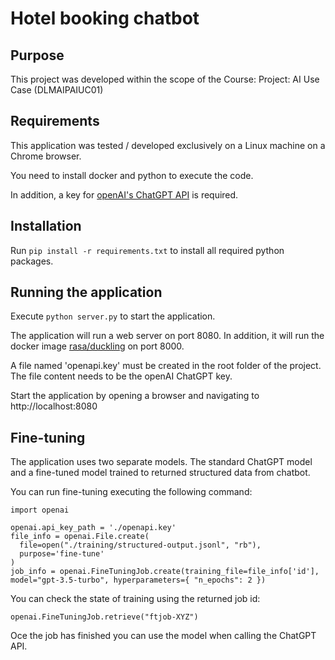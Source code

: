 # Hotel booking chatbot

## Purpose
This project was developed within the scope of the Course: Project: AI Use Case (DLMAIPAIUC01)

## Requirements
This application was tested / developed exclusively on a Linux machine on a Chrome browser.

You need to install docker and python to execute the code.

In addition, a key for [openAI's ChatGPT API](https://platform.openai.com/docs/introduction) is required.

## Installation
Run 
`pip install -r requirements.txt`
to install all required python packages.

## Running the application
Execute
`python server.py`
to start the application.

The application will run a web server on port 8080.
In addition, it will run the docker image [rasa/duckling](https://hub.docker.com/r/rasa/duckling) on port 8000.

A file named 'openapi.key' must be created in the root folder of the project. 
The file content needs to be the openAI ChatGPT key.

Start the application by opening a browser and navigating to http://localhost:8080

## Fine-tuning

The application uses two separate models. 
The standard ChatGPT model and a fine-tuned model trained to returned structured data from chatbot.

You can run fine-tuning executing the following command:
```
import openai

openai.api_key_path = './openapi.key'
file_info = openai.File.create(
  file=open("./training/structured-output.jsonl", "rb"),
  purpose='fine-tune'
)
job_info = openai.FineTuningJob.create(training_file=file_info['id'], model="gpt-3.5-turbo", hyperparameters={ "n_epochs": 2 })
```

You can check the state of training using the returned job id:
```
openai.FineTuningJob.retrieve("ftjob-XYZ")
```

Oce the job has finished you can use the model
when calling the ChatGPT API.

